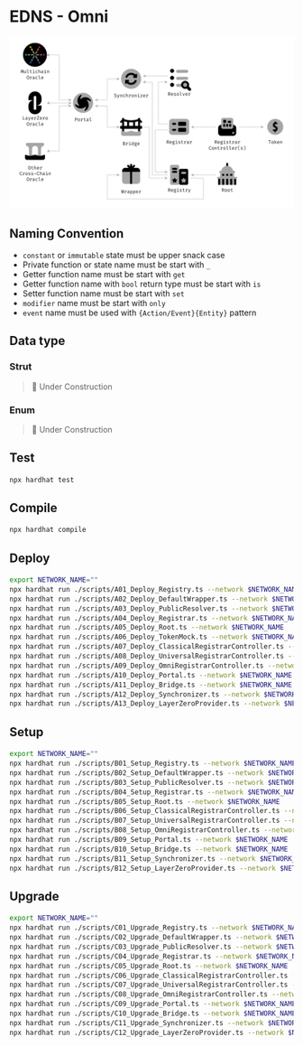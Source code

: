 # EDNS - Omni

![Architecture](./static/images/architecture.png)

## Naming Convention

- `constant` or `immutable` state must be upper snack case
- Private function or state name must be start with `_`
- Getter function name must be start with `get`
- Getter function name with `bool` return type must be start with `is`
- Setter function name must be start with `set`
- `modifier` name must be start with `only`
- `event` name must be used with `{Action/Event}{Entity}` pattern

## Data type

### Strut

> 🚧 Under Construction

### Enum

> 🚧 Under Construction

## Test

```bash
npx hardhat test
```

## Compile

```bash
npx hardhat compile
```

## Deploy

```bash
export NETWORK_NAME=""
npx hardhat run ./scripts/A01_Deploy_Registry.ts --network $NETWORK_NAME
npx hardhat run ./scripts/A02_Deploy_DefaultWrapper.ts --network $NETWORK_NAME
npx hardhat run ./scripts/A03_Deploy_PublicResolver.ts --network $NETWORK_NAME
npx hardhat run ./scripts/A04_Deploy_Registrar.ts --network $NETWORK_NAME
npx hardhat run ./scripts/A05_Deploy_Root.ts --network $NETWORK_NAME
npx hardhat run ./scripts/A06_Deploy_TokenMock.ts --network $NETWORK_NAME
npx hardhat run ./scripts/A07_Deploy_ClassicalRegistrarController.ts --network $NETWORK_NAME
npx hardhat run ./scripts/A08_Deploy_UniversalRegistrarController.ts --network $NETWORK_NAME
npx hardhat run ./scripts/A09_Deploy_OmniRegistrarController.ts --network $NETWORK_NAME
npx hardhat run ./scripts/A10_Deploy_Portal.ts --network $NETWORK_NAME
npx hardhat run ./scripts/A11_Deploy_Bridge.ts --network $NETWORK_NAME
npx hardhat run ./scripts/A12_Deploy_Synchronizer.ts --network $NETWORK_NAME
npx hardhat run ./scripts/A13_Deploy_LayerZeroProvider.ts --network $NETWORK_NAME
```

## Setup

```bash
export NETWORK_NAME=""
npx hardhat run ./scripts/B01_Setup_Registry.ts --network $NETWORK_NAME
npx hardhat run ./scripts/B02_Setup_DefaultWrapper.ts --network $NETWORK_NAME
npx hardhat run ./scripts/B03_Setup_PublicResolver.ts --network $NETWORK_NAME
npx hardhat run ./scripts/B04_Setup_Registrar.ts --network $NETWORK_NAME
npx hardhat run ./scripts/B05_Setup_Root.ts --network $NETWORK_NAME
npx hardhat run ./scripts/B06_Setup_ClassicalRegistrarController.ts --network $NETWORK_NAME
npx hardhat run ./scripts/B07_Setup_UniversalRegistrarController.ts --network $NETWORK_NAME
npx hardhat run ./scripts/B08_Setup_OmniRegistrarController.ts --network $NETWORK_NAME
npx hardhat run ./scripts/B09_Setup_Portal.ts --network $NETWORK_NAME
npx hardhat run ./scripts/B10_Setup_Bridge.ts --network $NETWORK_NAME
npx hardhat run ./scripts/B11_Setup_Synchronizer.ts --network $NETWORK_NAME
npx hardhat run ./scripts/B12_Setup_LayerZeroProvider.ts --network $NETWORK_NAME
```

## Upgrade

```bash
export NETWORK_NAME=""
npx hardhat run ./scripts/C01_Upgrade_Registry.ts --network $NETWORK_NAME
npx hardhat run ./scripts/C02_Upgrade_DefaultWrapper.ts --network $NETWORK_NAME
npx hardhat run ./scripts/C03_Upgrade_PublicResolver.ts --network $NETWORK_NAME
npx hardhat run ./scripts/C04_Upgrade_Registrar.ts --network $NETWORK_NAME
npx hardhat run ./scripts/C05_Upgrade_Root.ts --network $NETWORK_NAME
npx hardhat run ./scripts/C06_Upgrade_ClassicalRegistrarController.ts --network $NETWORK_NAME
npx hardhat run ./scripts/C07_Upgrade_UniversalRegistrarController.ts --network $NETWORK_NAME
npx hardhat run ./scripts/C08_Upgrade_OmniRegistrarController.ts --network $NETWORK_NAME
npx hardhat run ./scripts/C09_Upgrade_Portal.ts --network $NETWORK_NAME
npx hardhat run ./scripts/C10_Upgrade_Bridge.ts --network $NETWORK_NAME
npx hardhat run ./scripts/C11_Upgrade_Synchronizer.ts --network $NETWORK_NAME
npx hardhat run ./scripts/C12_Upgrade_LayerZeroProvider.ts --network $NETWORK_NAME
```
